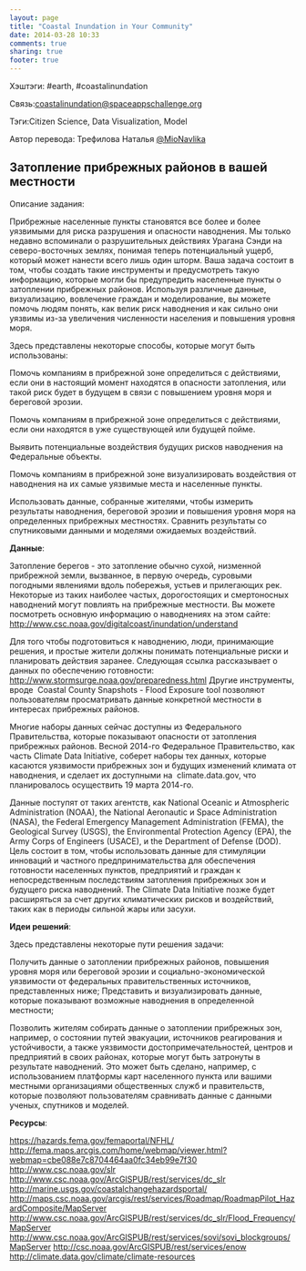 ```yaml
---
layout: page
title: "Coastal Inundation in Your Community"
date: 2014-03-28 10:33
comments: true
sharing: true
footer: true
---
```


Хэштэги: #earth, #coastalinundation

Связь:coastalinundation@spaceappschallenge.org

Тэги:Citizen Science, Data Visualization, Model

Автор перевода: Трефилова Наталья <a href="https://twitter.com/MioNavlika">@MioNavlika</a>

## Затопление прибрежных районов в вашей местности

Описание задания:

Прибрежные населенные пункты становятся все более и более уязвимыми для риска разрушения и опасности наводнения. Мы только недавно вспоминали о разрушительных действиях Урагана Сэнди на северо-восточных землях, понимая теперь потенциальный ущерб, который может нанести всего лишь один шторм. Ваша задача состоит в том, чтобы создать такие инструменты и предусмотреть такую информацию, которые могли бы предупредить населенные пункты о затоплении прибрежных районов. Используя различные данные, визуализацию, вовлечение граждан и моделирование, вы можете помочь людям понять, как велик риск наводнения и как сильно они уязвимы из-за увеличения численности населения и повышения уровня моря.

Здесь представлены некоторые способы, которые могут быть использованы:

Помочь компаниям в прибрежной зоне определиться с действиями, если они в настоящий момент находятся в опасности затопления, или такой риск будет в будущем в связи с повышением уровня моря и береговой эрозии.

Помочь компаниям в прибрежной зоне  определиться с действиями, если они находятся в уже существующей или будущей пойме.

Выявить потенциальные воздействия будущих рисков наводнения на Федеральные объекты.

Помочь компаниям в прибрежной зоне  визуализировать воздействия от наводнения на их самые уязвимые места и населенные пункты.

Использовать данные, собранные жителями, чтобы измерить результаты наводнения, береговой эрозии и повышения уровня моря на определенных прибрежных местностях. Сравнить результаты со спутниковыми данными и моделями ожидаемых воздействий.

**Данные**:

Затопление берегов - это затопление обычно сухой, низменной прибрежной земли, вызванное, в первую очередь, суровыми погодными явлениями вдоль побережья, устьев и прилегающих рек. Некоторые из таких наиболее частых, дорогостоящих и смертоносных наводнений могут повлиять на прибрежные местности. Вы можете посмотреть основную информацию о наводнениях на этом сайте: http://www.csc.noaa.gov/digitalcoast/inundation/understand

Для того чтобы подготовиться к наводнению, люди, принимающие решения, и простые жители должны понимать потенциальные риски и планировать действия заранее. Следующая ссылка рассказывает о данных по обеспечению готовности: http://www.stormsurge.noaa.gov/preparedness.html Другие инструменты, вроде  Coastal County Snapshots - Flood Exposure tool позволяют пользователям просматривать данные конкретной местности в интересах прибрежных районов.

Многие наборы данных сейчас доступны из Федерального Правительства, которые показывают опасности от затопления прибрежных районов. Весной 2014-го Федеральное Правительство, как часть Climate Data Initiative, соберет наборы тех данных, которые касаются уязвимости прибрежных зон и будущих изменений климата от наводнения, и сделает их доступными на  climate.data.gov, что планировалось осуществить 19 марта 2014-го.

Данные поступят от таких агентств, как National Oceanic и Atmospheric Administration (NOAA), the National Aeronautic и Space Administration (NASA), the Federal Emergency Management Administration (FEMA), the Geological Survey (USGS), the Environmental Protection Agency (EPA), the Army Corps of Engineers (USACE), и the Department of Defense (DOD). Цель состоит в том, чтобы использовать данные для стимуляции инноваций и частного предпринимательства для обеспечения готовности населенных пунктов, предприятий и граждан к непосредственным последствиям затопления прибрежных зон и будущего риска наводнений. The Climate Data Initiative позже будет расширяться за счет других климатических рисков и воздействий, таких как в периоды сильной жары или засухи.

**Идеи решений**:

Здесь представлены некоторые пути решения задачи:

Получить данные о затоплении прибрежных районов, повышения уровня моря или береговой эрозии и социально-экономической уязвимости от федеральных правительственных источников, представленных ниже;
Представить и визуализировать данные, которые показывают возможные наводнения в определенной местности; 

Позволить жителям собирать данные о затоплении прибрежных зон, например, о состоянии путей эвакуации, источников реагирования и устойчивости, а также уязвимости достопримечательностей, центров и предприятий в своих районах, которые могут быть затронуты в результате наводнений. Это может быть сделано, например, с использованием платформы карт населенного пункта или вашими местными организациями общественных служб и правительств, которые позволяют пользователям сравнивать данные с данными ученых, спутников и моделей.

**Ресурсы**:

https://hazards.fema.gov/femaportal/NFHL/
http://fema.maps.arcgis.com/home/webmap/viewer.html?webmap=cbe088e7c8704464aa0fc34eb99e7f30
http://www.csc.noaa.gov/slr
http://www.csc.noaa.gov/ArcGISPUB/rest/services/dc_slr
http://marine.usgs.gov/coastalchangehazardsportal/
http://maps.csc.noaa.gov/arcgis/rest/services/Roadmap/RoadmapPilot_HazardComposite/MapServer
http://www.csc.noaa.gov/ArcGISPUB/rest/services/dc_slr/Flood_Frequency/MapServer
http://www.csc.noaa.gov/ArcGISPUB/rest/services/sovi/sovi_blockgroups/MapServer
http://csc.noaa.gov/ArcGISPUB/rest/services/enow
http://climate.data.gov/climate/climate-resources


